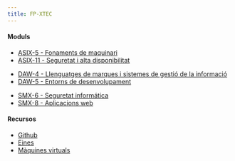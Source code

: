 ```yaml
---
title: FP-XTEC
---
```


<h4>Moduls</h4>

<ul class="list-group">
 <li class="list-group-item">
        <a href="https://docs.google.com/document/d/1DK_FfeSj4UJrH99xkh7thOX4r3xXZV_U_lKhXUnbQ-U/edit?usp=sharing">ASIX-5 -
            Fonaments de maquinari</a>
    </li>
    <li class="list-group-item">
        <a href="https://docs.google.com/document/d/1pPjZi3nhle6FE6OObaMGxLlaynea9aCTHo2gmJTFIns/edit?usp=sharing">ASIX-11 -
            Seguretat i
            alta disponibilitat</a>
    </li>
</ul>

<ul class="list-group">
<li class="list-group-item">
        <a href="https://docs.google.com/document/d/1WpR-fn2zG37cIunh77Ym7LXCdCUpeP3NedMewQgOukU/edit?usp=sharing">DAW-4 - Llenguatges de marques i sistemes de gestió de la informació</a>
    </li>
  <li class="list-group-item">
        <a href="https://docs.google.com/document/d/1KK4m6NVCE9s5ScMQGaj0INEUIGHifNxdLNoLpzkBHQ0/edit?usp=sharing">DAW-5 - Entorns de desenvolupament</a>
    </li>
    
</ul>

<ul class="list-group">
<li class="list-group-item">
        <a href="https://docs.google.com/document/d/1CtoP-6ENNFSXDkuqDoWZpHMCyYZaFzmzreYJ5ZerQZA/edit?usp=sharing">SMX-6 - Seguretat informática</a>
    </li>
  <li class="list-group-item">
        <a href="https://docs.google.com/document/d/1WeqeJIalCd1fd-ay2pUoe1ihX0JVIuSYw9-8exrVink/edit?usp=sharing">SMX-8 - Aplicacions web</a>
    </li>
    
</ul>


<h4>Recursos</h4>

<ul class="list-group">
<li class="list-group-item">
        <a href="https://github.com/fp-xtec">Github</a>
    </li>
  <li class="list-group-item">
        <a href="https://drive.google.com/drive/folders/1wOmufiUkVVntQcRaPM0n7KFyDMbCblS5?usp=sharing">Eines</a>
    </li>
     <li class="list-group-item">
        <a href="https://drive.google.com/drive/folders/1ba7KieQiN-vbTKkaucfJikBBAmNhaZUJ?usp=sharing">Màquines virtuals</a>
    </li>
    
</ul>

